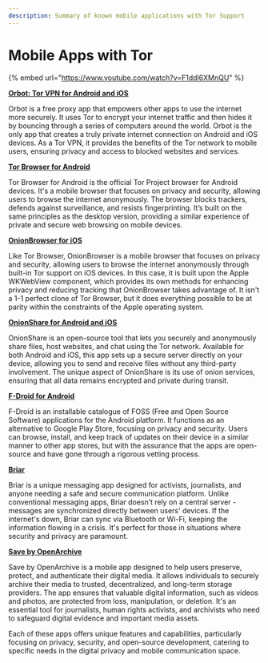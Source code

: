 ```yaml
---
description: Summary of known mobile applications with Tor Support
---
```


# Mobile Apps with Tor

{% embed url="https://www.youtube.com/watch?v=F1ddl6XMnQU" %}

[**Orbot: Tor VPN for Android and iOS**](https://orbot.app)

Orbot is a free proxy app that empowers other apps to use the internet more securely. It uses Tor to encrypt your internet traffic and then hides it by bouncing through a series of computers around the world. Orbot is the only app that creates a truly private internet connection on Android and iOS devices. As a Tor VPN, it provides the benefits of the Tor network to mobile users, ensuring privacy and access to blocked websites and services.

[**Tor Browser for Android**](https://torproject.org)

Tor Browser for Android is the official Tor Project browser for Android devices. It's a mobile browser that focuses on privacy and security, allowing users to browse the internet anonymously. The browser blocks trackers, defends against surveillance, and resists fingerprinting. It’s built on the same principles as the desktop version, providing a similar experience of private and secure web browsing on mobile devices.

[**OnionBrowser for iOS**](https://onionbrowser.com)

Like Tor Browser, OnionBrowser is a mobile browser that focuses on privacy and security, allowing users to browse the internet anonymously through built-in Tor support on iOS devices. In this case, it is built upon the Apple WKWebView component, which provides its own methods for enhancing privacy and reducing tracking that OnionBrowser takes advantage of. It isn't a 1-1 perfect clone of Tor Browser, but it does everything possible to be at parity within the constraints of the Apple operating system.

[**OnionShare for Android and iOS**](https://onionshare.org/mobile)

OnionShare is an open-source tool that lets you securely and anonymously share files, host websites, and chat using the Tor network. Available for both Android and iOS, this app sets up a secure server directly on your device, allowing you to send and receive files without any third-party involvement. The unique aspect of OnionShare is its use of onion services, ensuring that all data remains encrypted and private during transit.

[**F-Droid for Android**](https://f-droid.org)

F-Droid is an installable catalogue of FOSS (Free and Open Source Software) applications for the Android platform. It functions as an alternative to Google Play Store, focusing on privacy and security. Users can browse, install, and keep track of updates on their device in a similar manner to other app stores, but with the assurance that the apps are open-source and have gone through a rigorous vetting process.

[**Briar**](https://briarproject.org/)

Briar is a unique messaging app designed for activists, journalists, and anyone needing a safe and secure communication platform. Unlike conventional messaging apps, Briar doesn’t rely on a central server - messages are synchronized directly between users' devices. If the internet's down, Briar can sync via Bluetooth or Wi-Fi, keeping the information flowing in a crisis. It's perfect for those in situations where security and privacy are paramount.

[**Save by OpenArchive**](https://open-archive.org/save)

Save by OpenArchive is a mobile app designed to help users preserve, protect, and authenticate their digital media. It allows individuals to securely archive their media to trusted, decentralized, and long-term storage providers. The app ensures that valuable digital information, such as videos and photos, are protected from loss, manipulation, or deletion. It's an essential tool for journalists, human rights activists, and archivists who need to safeguard digital evidence and important media assets.

Each of these apps offers unique features and capabilities, particularly focusing on privacy, security, and open-source development, catering to specific needs in the digital privacy and mobile communication space.
